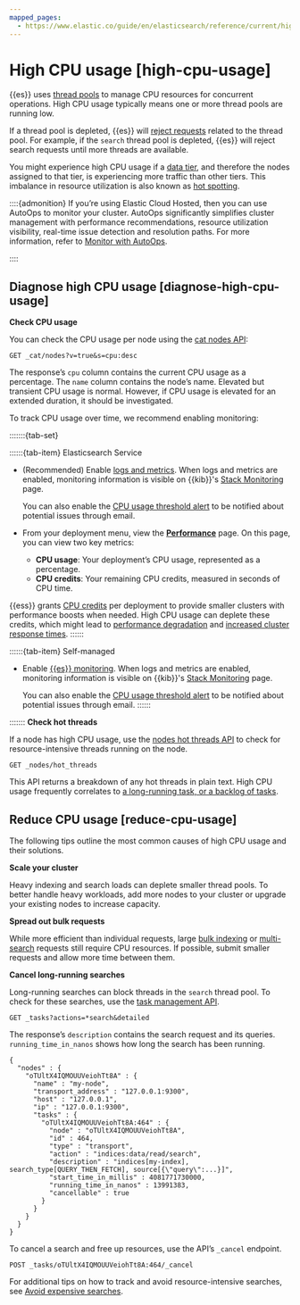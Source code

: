 ```yaml
---
mapped_pages:
  - https://www.elastic.co/guide/en/elasticsearch/reference/current/high-cpu-usage.html
---
```


# High CPU usage [high-cpu-usage]

{{es}} uses [thread pools](https://www.elastic.co/guide/en/elasticsearch/reference/current/modules-threadpool.html) to manage CPU resources for concurrent operations. High CPU usage typically means one or more thread pools are running low.

If a thread pool is depleted, {{es}} will [reject requests](rejected-requests.md) related to the thread pool. For example, if the `search` thread pool is depleted, {{es}} will reject search requests until more threads are available.

You might experience high CPU usage if a [data tier](../../manage-data/lifecycle/data-tiers.md), and therefore the nodes assigned to that tier, is experiencing more traffic than other tiers. This imbalance in resource utilization is also known as [hot spotting](hotspotting.md).

::::{admonition}
If you’re using Elastic Cloud Hosted, then you can use AutoOps to monitor your cluster. AutoOps significantly simplifies cluster management with performance recommendations, resource utilization visibility, real-time issue detection and resolution paths. For more information, refer to [Monitor with AutoOps](https://www.elastic.co/guide/en/cloud/current/ec-autoops.html).

::::



## Diagnose high CPU usage [diagnose-high-cpu-usage]

**Check CPU usage**

You can check the CPU usage per node using the [cat nodes API](https://www.elastic.co/guide/en/elasticsearch/reference/current/cat-nodes.html):

```console
GET _cat/nodes?v=true&s=cpu:desc
```

The response’s `cpu` column contains the current CPU usage as a percentage. The `name` column contains the node’s name. Elevated but transient CPU usage is normal. However, if CPU usage is elevated for an extended duration, it should be investigated.

To track CPU usage over time, we recommend enabling monitoring:

:::::::{tab-set}

::::::{tab-item} Elasticsearch Service
* (Recommended) Enable [logs and metrics](../../deploy-manage/monitor/stack-monitoring/elastic-cloud-stack-monitoring.md). When logs and metrics are enabled, monitoring information is visible on {{kib}}'s [Stack Monitoring](../../deploy-manage/monitor/monitoring-data/visualizing-monitoring-data.md) page.

    You can also enable the [CPU usage threshold alert](../../deploy-manage/monitor/monitoring-data/kibana-alerts.md) to be notified about potential issues through email.

* From your deployment menu, view the [**Performance**](../../deploy-manage/monitor/monitoring-data/access-performance-metrics-on-elastic-cloud.md) page. On this page, you can view two key metrics:

    * **CPU usage**: Your deployment’s CPU usage, represented as a percentage.
    * **CPU credits**: Your remaining CPU credits, measured in seconds of CPU time.


{{ess}} grants [CPU credits](../../deploy-manage/monitor/monitoring-data/ec-vcpu-boost-instance.md) per deployment to provide smaller clusters with performance boosts when needed. High CPU usage can deplete these credits, which might lead to [performance degradation](../monitoring/performance.md) and [increased cluster response times](../monitoring/cluster-response-time.md).
::::::

::::::{tab-item} Self-managed
* Enable [{{es}} monitoring](../../deploy-manage/monitor/stack-monitoring.md). When logs and metrics are enabled, monitoring information is visible on {{kib}}'s [Stack Monitoring](../../deploy-manage/monitor/monitoring-data/visualizing-monitoring-data.md) page.

    You can also enable the [CPU usage threshold alert](../../deploy-manage/monitor/monitoring-data/kibana-alerts.md) to be notified about potential issues through email.
::::::

:::::::
**Check hot threads**

If a node has high CPU usage, use the [nodes hot threads API](https://www.elastic.co/guide/en/elasticsearch/reference/current/cluster-nodes-hot-threads.html) to check for resource-intensive threads running on the node.

```console
GET _nodes/hot_threads
```

This API returns a breakdown of any hot threads in plain text. High CPU usage frequently correlates to [a long-running task, or a backlog of tasks](task-queue-backlog.md).


## Reduce CPU usage [reduce-cpu-usage]

The following tips outline the most common causes of high CPU usage and their solutions.

**Scale your cluster**

Heavy indexing and search loads can deplete smaller thread pools. To better handle heavy workloads, add more nodes to your cluster or upgrade your existing nodes to increase capacity.

**Spread out bulk requests**

While more efficient than individual requests, large [bulk indexing](https://www.elastic.co/guide/en/elasticsearch/reference/current/docs-bulk.html) or [multi-search](https://www.elastic.co/guide/en/elasticsearch/reference/current/search-multi-search.html) requests still require CPU resources. If possible, submit smaller requests and allow more time between them.

**Cancel long-running searches**

Long-running searches can block threads in the `search` thread pool. To check for these searches, use the [task management API](https://www.elastic.co/guide/en/elasticsearch/reference/current/tasks.html).

```console
GET _tasks?actions=*search&detailed
```

The response’s `description` contains the search request and its queries. `running_time_in_nanos` shows how long the search has been running.

```console-result
{
  "nodes" : {
    "oTUltX4IQMOUUVeiohTt8A" : {
      "name" : "my-node",
      "transport_address" : "127.0.0.1:9300",
      "host" : "127.0.0.1",
      "ip" : "127.0.0.1:9300",
      "tasks" : {
        "oTUltX4IQMOUUVeiohTt8A:464" : {
          "node" : "oTUltX4IQMOUUVeiohTt8A",
          "id" : 464,
          "type" : "transport",
          "action" : "indices:data/read/search",
          "description" : "indices[my-index], search_type[QUERY_THEN_FETCH], source[{\"query\":...}]",
          "start_time_in_millis" : 4081771730000,
          "running_time_in_nanos" : 13991383,
          "cancellable" : true
        }
      }
    }
  }
}
```

To cancel a search and free up resources, use the API’s `_cancel` endpoint.

```console
POST _tasks/oTUltX4IQMOUUVeiohTt8A:464/_cancel
```

For additional tips on how to track and avoid resource-intensive searches, see [Avoid expensive searches](high-jvm-memory-pressure.md#avoid-expensive-searches).
